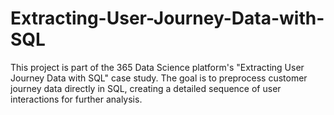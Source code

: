 # Extracting-User-Journey-Data-with-SQL
This project is part of the 365 Data Science platform's "Extracting User Journey Data with SQL" case study. The goal is to preprocess customer journey data directly in SQL, creating a detailed sequence of user interactions for further analysis.
